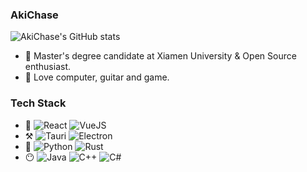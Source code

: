 ### AkiChase

![AkiChase's GitHub stats](https://github-readme-stats.vercel.app/api?username=AkiChase&hide=contribs&show_icons=true&theme=swift)

- 🌱 Master's degree candidate at Xiamen University & Open Source enthusiast.
- 🌟 Love computer, guitar and game.

### Tech Stack

- 🎨 ![React](https://img.shields.io/badge/React-61DAFB?logo=react&logoColor=000) ![VueJS](https://img.shields.io/badge/Vue.js-4FC08D?logo=vuedotjs&logoColor=fff)
- ⚒️ ![Tauri](https://img.shields.io/badge/Tauri-FFC131?logo=Tauri&logoColor=fff) ![Electron](https://img.shields.io/badge/electron-9FEAF9?logo=electron&logoColor=000)
- 🍮 ![Python](https://img.shields.io/badge/Python-3776AB?logo=python&logoColor=fff) ![Rust](https://img.shields.io/badge/Rust-181818?logo=rust&logoColor=fff)
- 😶 ![Java](https://img.shields.io/badge/Java-2F70B3) ![C++](https://img.shields.io/badge/C++-6295CB) ![C#](https://img.shields.io/badge/C%23-9C75D5)
